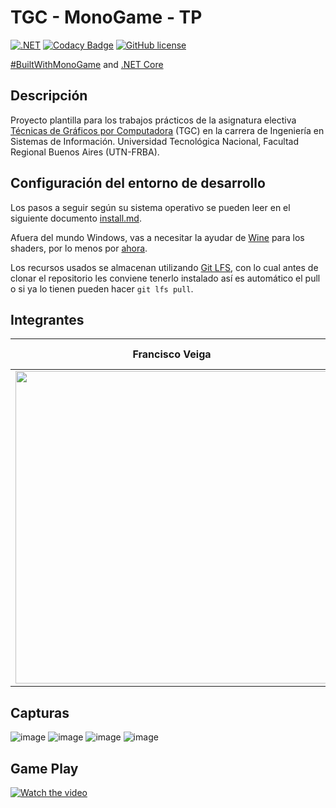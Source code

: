 # TGC - MonoGame - TP

[![.NET](https://github.com/tgc-utn/tgc-monogame-tp/actions/workflows/dotnet.yml/badge.svg)](https://github.com/tgc-utn/tgc-monogame-tp/actions/workflows/dotnet.yml)
[![Codacy Badge](https://app.codacy.com/project/badge/Grade/63382c4441444632b06d83dcc6dab106)](https://app.codacy.com/gh/tgc-utn/tgc-monogame-tp/dashboard?utm_source=gh&utm_medium=referral&utm_content=&utm_campaign=Badge_grade)
[![GitHub license](https://img.shields.io/github/license/tgc-utn/tgc-monogame-tp.svg)](https://github.com/tgc-utn/tgc-monogame-tp/blob/master/LICENSE)

[#BuiltWithMonoGame](http://www.monogame.net) and [.NET Core](https://dotnet.microsoft.com)

## Descripción

Proyecto plantilla para los trabajos prácticos de la asignatura electiva [Técnicas de Gráficos por Computadora](http://tgc-utn.github.io/) (TGC) en la carrera de Ingeniería en Sistemas de Información. Universidad Tecnológica Nacional, Facultad Regional Buenos Aires (UTN-FRBA).

## Configuración del entorno de desarrollo

Los pasos a seguir según su sistema operativo se pueden leer en el siguiente documento [install.md](https://github.com/tgc-utn/tgc-monogame-samples/blob/master/docs/install/install.md).

Afuera del mundo Windows, vas a necesitar la ayudar de [Wine](https://www.winehq.org) para los shaders, por lo menos por [ahora](https://github.com/MonoGame/MonoGame/issues/2167).

Los recursos usados se almacenan utilizando [Git LFS](https://git-lfs.github.com), con lo cual antes de clonar el repositorio les conviene tenerlo instalado así es automático el pull o si ya lo tienen pueden hacer `git lfs pull`.

## Integrantes

Francisco Veiga  |  Martin Gomez  | Pedro Baccaro | Luis Pulgar  |
------------     | -----------    |-------------  | -------------|
| <img src="https://github.com/tgc-utn/tgc-utn.github.io/blob/master/images/robotgc.png" height="500"> | <img src="https://github.com/tgc-utn/tgc-utn.github.io/blob/master/images/trofeotp.png" height="500"> |

## Capturas

![image](https://github.com/TinchoG24/2024-1C-3051-DerbyStudios/assets/129139843/921a0f79-db50-41c5-8819-c61126163c46)
![image](https://github.com/TinchoG24/2024-1C-3051-DerbyStudios/assets/129139843/2f0748f0-c659-49c7-b8ed-9bc2afe700a6)
![image](https://github.com/TinchoG24/2024-1C-3051-DerbyStudios/assets/129139843/cbe35bde-140a-4c31-b97b-6dc2db7b974b)
![image](https://github.com/TinchoG24/2024-1C-3051-DerbyStudios/assets/129139843/057ed012-dca7-4bbd-b66b-4637a5d7eb15)



## Game Play

[![Watch the video](https://img.youtube.com/vi/pgEwUC0jvH4/0.jpg)](https://www.youtube.com/playlist?list=PLRM4L32DjvnazuMl8wZlbpEYL5Qh63ulG)
